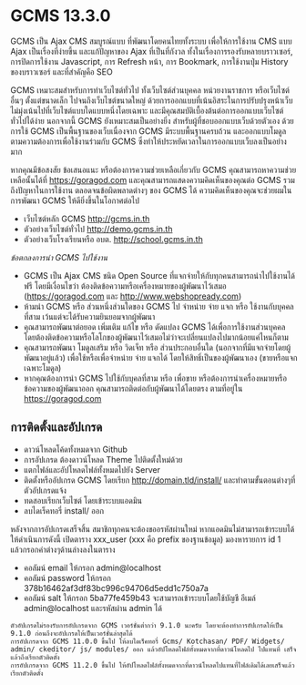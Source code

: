 # GCMS 13.3.0

GCMS เป็น Ajax CMS สมบูรณ์แบบ ที่พัฒนาโดยคนไทยทั้งระบบ เพื่อให้การใช้งาน CMS แบบ Ajax เป็นเรื่องที่ง่ายขึ้น และแก้ปัญหาของ Ajax ที่เป็นที่กังวล ทั้งในเรื่องการรองรับหลายบราวเซอร์, การปิดการใช้งาน Javascript, การ Refresh หน้า, การ Bookmark, การใช้งานปุ่ม History ของบราวเซอร์ และที่สำคัญคือ SEO

GCMS เหมาะสมสำหรับการทำเว็บไซต์ทั่วไป ทั้งเว็บไซต์ส่วนบุคคล หน่วยงานราชการ หรือเว็บไซต์อื่นๆ ตั้งแต่ขนาดเล็ก ไปจนถึงเว็บไซต์ขนาดใหญ่ ด้วยการออกแบบที่เน้นอิสระในการปรับปรุงหน้าเว็บ ไม่มุ่งเน้นไปที่เว็บไซต์แบบใดแบบหนึ่งโดยเฉพาะ และมีคุณสมบัติเบื้องต้นต่อการออกแบบเว็บไซต์ทั่วไปได้ง่าย นอกจากนี้ GCMS ยังเหมาะสมเป็นอย่างยิ่ง สำหรับผู้ที่ชอบออกแบบเว็บด้วยตัวเอง ด้วยการใช้ GCMS เป็นพื้นฐานของเว็บเนื่องจาก GCMS มีระบบพื้นฐานครบถ้วน และออกแบบโมดูลตามความต้องการเพื่อใช้งานร่วมกับ GCMS ซึ่งทำให้ประหยัดเวลาในการออกแบบเว็บลงเป็นอย่างมาก

หากคุณมีข้อสงสัย ข้อเสนอแนะ หรือต้องการความช่วยเหลือเกี่ยวกับ GCMS คุณสามารถหาความช่วยเหลือนั้นได้ที่ https://goragod.com และคุณสามารถแสดงความคิดเห็นของคุณต่อ GCMS รวมถึงปัญหาในการใช้งาน ตลอดจนข้อผิดพลาดต่างๆ ของ GCMS ได้ ความคิดเห็นของคุณจะช่วยผมในการพัฒนา GCMS ให้ดียิ่งขึ้นในโอกาศต่อไป

* เว็บไซต์หลัก GCMS http://gcms.in.th
* ตัวอย่างเว็บไซต์ทั่วไป http://demo.gcms.in.th
* ตัวอย่างเว็บโรงเรียนหรือ อบต. http://school.gcms.in.th

*ข้อตกลงการนำ GCMS ไปใช้งาน*
* GCMS เป็น Ajax CMS ชนิด Open Source ที่แจกจ่ายให้กับทุกคนสามารถนำไปใช้งานได้ ฟรี โดยมีเงื่อนไขว่า ต้องติดข้อความหรือเครื่องหมายของผู้พัฒนาไว้เสมอ (https://goragod.com และ http://www.webshopready.com)
* ห้ามนำ GCMS หรือ ส่วนหนึ่งส่วนใดของ GCMS ไป จำหน่าย จ่าย แจก หรือ ใช้งานกับบุคคลที่สาม เว้นแต่จะได้รับความยินยอมจากผู้พัฒนา
* คุณสามารถพัฒนาต่อยอด เพิ่มเติม แก้ไข หรือ ดัดแปลง GCMS ได้เพื่อการใช้งานส่วนบุคคล โดยต้องติดข้อความหรือโลโกของผู้พัฒนาไว้เสมอไม่ว่าจะเปลี่ยนแปลงไปมากน้อยแค่ไหนก็ตาม
* คุณสามารถพัฒนา โมดูลเสริม หรือ วิดเจ็ท หรือ ส่วนประกอบอื่นใด (นอกจากที่มีแจกจ่ายโดยผู้พัฒนาอยู่แล้ว) เพื่อใช้หรือเพื่อจำหน่าย จ่าย แจกได้ โดยให้สิทธิ์เป็นของผู้พัฒนาเอง (ขายหรือแจกเฉพาะโมดูล)
* หากคุณต้องการนำ GCMS ไปใช้กับบุคลที่สาม หรือ เพื่อขาย หรือต้องการนำเครื่องหมายหรือข้อความของผู้พัฒนาออก คุณสามารถติดต่อกับผู้พัฒนาได้โดยตรง ตามที่อยู่ใน https://goragod.com

## การติดตั้งและอัปเกรด
* ดาวน์โหลดโค้ดทั้งหมดจาก Github
* การอัปเกรด ต้องดาวน์โหลด Theme ไปติดตั้งใหม่ด้วย
* แตกไฟล์และอัปโหลดไฟล์ทั้งหมดไปยัง Server
* ติดตั้งหรืออัปเกรด GCMS โดยเรียก http://domain.tld/install/ และทำตามขั้นตอนต่างๆที่ตัวอัปเกรดแจ้ง
* ทดสอบเรียกเว็บไซต์ โดยเข้าระบบแอดมิน
* ลบไดเร็คทอรี่ install/ ออก

หลังจากการอัปเกรดเสร็จสิ้น สมาชิกทุกคนจะต้องขออรหัสผ่านใหม่ หากแอดมินไม่สามารถเข้าระบบได้ ให้ดำเนินการดังนี้
เปิดตาราง xxx_user (xxx คือ prefix ของฐานข้อมูล) มองหารายการ id 1 แล้วกรอกค่าต่างๆด้านล่างลงในตาราง
* คอลัมน์ email ให้กรอก admin@localhost
* คอลัมน์ password ให้กรอก 378b16462af3df83bc996c94706d5edd1c750a7a
* คอลัมน์ salt ให้กรอก 5ba77fe459b43
จะสามารถเข้าระบบโดยใช้บัญชี อีเมล์ admin@localhost และรหัสผ่าน admin ได้


```
ตัวอัปเกรดไม่รองรับการอัปเกรดจาก GCMS เวอร์ชั่นต่ำกว่า 9.1.0 นะครับ โดยจะต้องทำการอัปเกรดให้เป็น 9.1.0 ก่อนถึงจะอัปเกรดให้เป็นเวอร์ชั่นล่าสุดได้
การอัปเกรดจาก GCMS 11.0.0 ขึ้นไป ให้ลบไดเร็คทอรี่ Gcms/ Kotchasan/ PDF/ Widgets/ admin/ ckeditor/ js/ modules/ ออก แล้วอัปโหลดไฟล์ทั้งหมดจากที่ดาวน์โหลดไป ไปแทนที่ เสร็จแล้วถึงเรียกตัวติดตั้ง
การอัปเกรดจาก GCMS 11.2.0 ขึ้นไป ให้อัปโหลดไฟล์ทั้งหมดจากที่ดาวน์โหลดไปแทนที่ไฟล์เดิมได้เลยเสร็จแล้วเรียกตัวติดตั้ง
```
